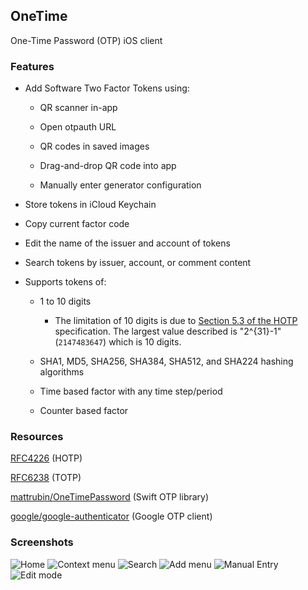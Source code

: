 ## OneTime

One-Time Password (OTP) iOS client

### Features

- Add Software Two Factor Tokens using:

    - QR scanner in-app

    - Open otpauth URL

    - QR codes in saved images

    - Drag-and-drop QR code into app

    - Manually enter generator configuration

- Store tokens in iCloud Keychain

- Copy current factor code

- Edit the name of the issuer and account of tokens

- Search tokens by issuer, account, or comment content

- Supports tokens of:

    - 1 to 10 digits

        - The limitation of 10 digits is due to [Section 5.3 of the HOTP](https://tools.ietf.org/html/rfc4226#section-5.3) specification. The largest value described is "2^{31}-1" (`2147483647`) which is 10 digits.

    - SHA1, MD5, SHA256, SHA384, SHA512, and SHA224 hashing algorithms

    - Time based factor with any time step/period

    - Counter based factor


### Resources

[RFC4226](https://tools.ietf.org/html/rfc4226) (HOTP)

[RFC6238](https://tools.ietf.org/html/rfc6238) (TOTP)

[mattrubin/OneTimePassword](https://github.com/mattrubin/OneTimePassword) (Swift OTP library)

[google/google-authenticator](https://github.com/google/google-authenticator) (Google OTP client)

### Screenshots

![Home](Screenshots/iPhone12,5/0_home.png) ![Context menu](Screenshots/iPhone12,5/1_copy.png)
![Search](Screenshots/iPhone12,5/2_search.png) ![Add menu](Screenshots/iPhone12,5/3_menu.png)
![Manual Entry](Screenshots/iPhone12,5/4_manual.png) ![Edit mode](Screenshots/iPhone12,5/5_edit.png)
